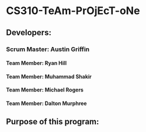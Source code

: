 # CS310-TeAm-PrOjEcT-oNe

   ## Developers:
 ### Scrum Master: Austin Griffin
  #### Team Member:  Ryan Hill
  #### Team Member:  Muhammad Shakir
  #### Team Member:  Michael Rogers
  #### Team Member: Dalton Murphree
  
  ## Purpose of this program:

                                                          
